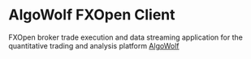 # AlgoWolf FXOpen Client

FXOpen broker trade execution and data streaming application for the quantitative trading and analysis platform [AlgoWolf](https://www.algowolf.com)
